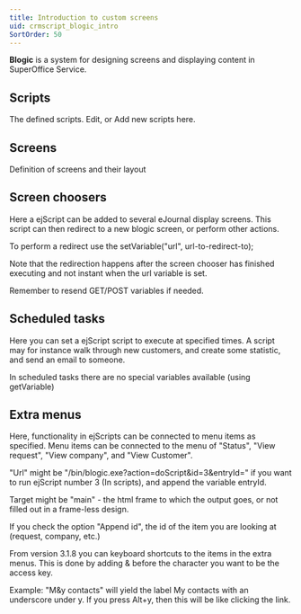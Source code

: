 ```yaml
---
title: Introduction to custom screens
uid: crmscript_blogic_intro
SortOrder: 50
---
```


**Blogic** is a system for designing screens and displaying content in SuperOffice Service.

## Scripts

The defined scripts. Edit, or Add new scripts here.

## Screens

Definition of screens and their layout

## Screen choosers

Here a ejScript can be added to several eJournal display screens. This script can then redirect to a new blogic screen, or perform other actions.

To perform a redirect use the setVariable("url", url-to-redirect-to);

Note that the redirection happens after the screen chooser has finished executing and not instant when the url variable is set.

Remember to resend GET/POST variables if needed.

## Scheduled tasks

Here you can set a ejScript script to execute at specified times. A script may for instance walk through new customers, and create some statistic, and send an email to someone.

In scheduled tasks there are no special variables available (using getVariable)

## Extra menus

Here, functionality in ejScripts can be connected to menu items as specified. Menu items can be connected to the menu of "Status", "View request", "View company", and "View Customer".

"Url" might be "/bin/blogic.exe?action=doScript&id=3&entryId=" if you want to run ejScript number 3 (In scripts), and append the variable entryId.

Target might be "main" - the html frame to which the output goes, or not filled out in a frame-less design.

If you check the option "Append id", the id of the item you are looking at (request, company, etc.)

From version 3.1.8 you can keyboard shortcuts to the items in the extra menus.
This is done by adding & before the character you want to be the access key.

Example: "M&y contacts" will yield the label My contacts with an underscore under y. If you press Alt+y, then this will be like clicking the link.
